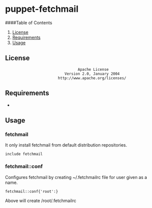 # puppet-fetchmail

####Table of Contents
1. [License](#license)
2. [Requirements](#requirements)
3. [Usage](#usage)

## License
```
                                 Apache License
                           Version 2.0, January 2004
                        http://www.apache.org/licenses/
```

## Requirements
* 

## Usage
### fetchmail
It only install fetchmail from default distribution repositories.

`include fetchmail`

### fetchmail::conf
Configures fetchmail by creating ~/.fetchmailrc file for user given as a name.
```
fetchmail::conf{'root':}
```
Above will create /root/.fetchmailrc
